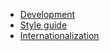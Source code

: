 


+ [Development](./docs/development.md)
+ [Style guide](./docs/style-guide.md)
+ [Internationalization](./src/i18n)
